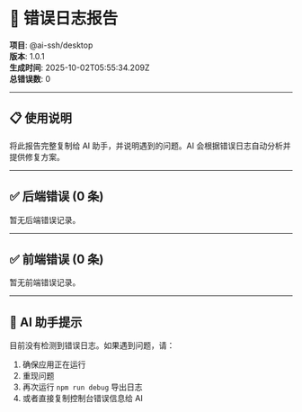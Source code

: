 # 🐛 错误日志报告

**项目**: @ai-ssh/desktop  
**版本**: 1.0.1  
**生成时间**: 2025-10-02T05:55:34.209Z  
**总错误数**: 0

---

## 📋 使用说明

将此报告完整复制给 AI 助手，并说明遇到的问题。AI 会根据错误日志自动分析并提供修复方案。

---

## ✅ 后端错误 (0 条)

暂无后端错误记录。

---

## ✅ 前端错误 (0 条)

暂无前端错误记录。

---


## 🤖 AI 助手提示

目前没有检测到错误日志。如果遇到问题，请：

1. 确保应用正在运行
2. 重现问题
3. 再次运行 `npm run debug` 导出日志
4. 或者直接复制控制台错误信息给 AI

